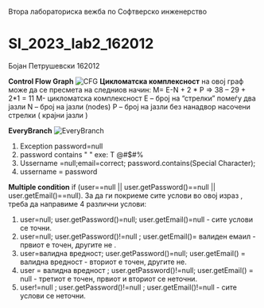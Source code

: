 Втора лабораториска вежба по Софтверско инженерство

# SI_2023_lab2_162012

Бојан Петрушевски 162012


**Control Flow Graph**
![CFG](https://github.com/bojanpet55/SI_2023_lab2_162012/assets/82101948/1a5bbbb7-23ef-4048-a85b-f4601f5cc205)
**Цикломатска комплексност** на овој граф може да се пресмета на следниов начин:
М= Е-N + 2 * P =>  38 – 29 + 2*1 = 11
M- цикломатска комплексност 
E – број на “стрелки” помеѓу два јазли 
N – број на јазли (nodes)
P – број на јазли без нанадвор насочени стрелки ( крајни јазли ) 

**EveryBranch**
![EveryBranch](https://github.com/bojanpet55/SI_2023_lab2_162012/assets/82101948/42cf48f5-0e8d-4c29-8eb2-af7d94888008)
1. Exception password=null
2. password contains " " exe: T @#$#%
3. Ussername =null;email=correct; password.contains(Special Character);
4. ussername = password 

**Multiple condition**
if (user==null || user.getPassword()==null || user.getEmail()==null).
За да ги покриеме сите услови во овој израз , треба да направиме 4 различни услови:
1. user=null; user.getPassword()=null; user.getEmail()=null - сите услови се точни. 
2. user=null; user.getPassword()!=null ; user.getEmail()= валиден емаил - првиот е точен, другите не .
3. user=валидна вредност; user.getPassword()=null; user.getEmail() = валидна вредност - вториот е точен, другите не.
4. user = валидна вредност ; user.getPassword()!=null; user.getEmail() = null - третиот е точен, првиот и вториот се неточни. 
5. user!=null ; user.getPassword()!=null ; user.getEmail()!=null - сите услови се неточни.
